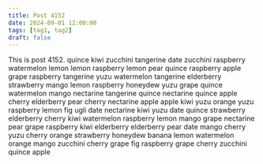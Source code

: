 ```yaml
---
title: Post 4152
date: 2024-09-01 12:00:00
tags: [tag1, tag2]
draft: false
---
```

This is post 4152.
quince
kiwi
zucchini
tangerine
date
zucchini
raspberry
watermelon
lemon
lemon
raspberry
lemon
pear
quince
raspberry
apple
grape
raspberry
tangerine
yuzu
watermelon
tangerine
elderberry
strawberry
mango
lemon
raspberry
honeydew
yuzu
grape
quince
watermelon
mango
nectarine
tangerine
quince
nectarine
quince
apple
cherry
elderberry
pear
cherry
nectarine
apple
apple
kiwi
yuzu
orange
yuzu
raspberry
lemon
fig
ugli
date
nectarine
kiwi
yuzu
date
quince
strawberry
elderberry
cherry
kiwi
watermelon
raspberry
lemon
mango
grape
nectarine
pear
grape
raspberry
kiwi
elderberry
elderberry
pear
date
mango
cherry
yuzu
cherry
orange
strawberry
honeydew
banana
lemon
watermelon
orange
mango
zucchini
cherry
grape
fig
raspberry
grape
cherry
zucchini
quince
apple
